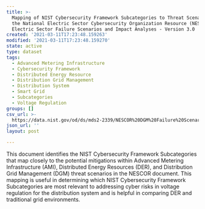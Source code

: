 ```yaml
---
title: >-
  Mapping of NIST Cybersecurity Framework Subcategories to Threat Scenarios from
  the National Electric Sector Cybersecurity Organization Resource (NESCOR)
  Electric Sector Failure Scenarios and Impact Analyses - Version 3.0
created: '2021-03-11T17:23:48.159263'
modified: '2021-03-11T17:23:48.159270'
state: active
type: dataset
tags:
  - Advanced Metering Infrastructure
  - Cybersecurity Framework
  - Distributed Energy Resource
  - Distribution Grid Management
  - Distribution System
  - Smart Grid
  - Subcategories
  - Voltage Regulation
groups: []
csv_url: >-
  https://data.nist.gov/od/ds/mds2-2339/NESCOR%20DGM%20Failure%20Scenarios_CSF%20Subcategories.csv
json_url: ''
layout: post

---
```

This document identifies the NIST Cybersecurity Framework Subcategories that map closely to the potential mitigations within Advanced Metering Infrastructure (AMI), Distributed Energy Resources (DER), and Distribution Grid Management (DGM) threat scenarios in the NESCOR document.  This mapping is useful in determining which NIST Cybersecurity Framework Subcategories are most relevant to addressing cyber risks in voltage regulation for the distribution system and is helpful in comparing DER and traditional grid environments.
